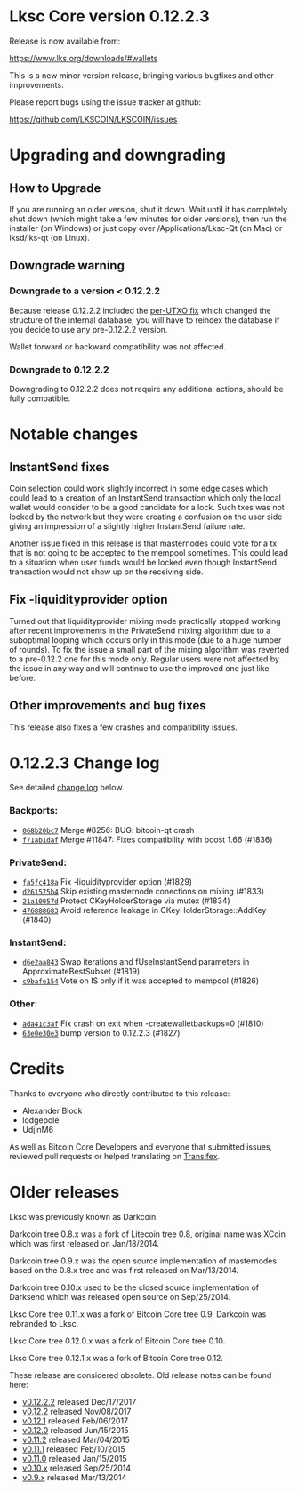 Lksc Core version 0.12.2.3
==========================

Release is now available from:

  <https://www.lks.org/downloads/#wallets>

This is a new minor version release, bringing various bugfixes and other
improvements.

Please report bugs using the issue tracker at github:

  <https://github.com/LKSCOIN/LKSCOIN/issues>


Upgrading and downgrading
=========================

How to Upgrade
--------------

If you are running an older version, shut it down. Wait until it has completely
shut down (which might take a few minutes for older versions), then run the
installer (on Windows) or just copy over /Applications/Lksc-Qt (on Mac) or
lksd/lks-qt (on Linux).

Downgrade warning
-----------------

### Downgrade to a version < 0.12.2.2

Because release 0.12.2.2 included the [per-UTXO fix](release-notes/lks/release-notes-0.12.2.2.md#per-utxo-fix)
which changed the structure of the internal database, you will have to reindex
the database if you decide to use any pre-0.12.2.2 version.

Wallet forward or backward compatibility was not affected.

### Downgrade to 0.12.2.2

Downgrading to 0.12.2.2 does not require any additional actions, should be
fully compatible.

Notable changes
===============

InstantSend fixes
-----------------

Coin selection could work slightly incorrect in some edge cases which could
lead to a creation of an InstantSend transaction which only the local wallet
would consider to be a good candidate for a lock. Such txes was not locked by
the network but they were creating a confusion on the user side giving an
impression of a slightly higher InstantSend failure rate.

Another issue fixed in this release is that masternodes could vote for a tx
that is not going to be accepted to the mempool sometimes. This could lead to
a situation when user funds would be locked even though InstantSend transaction
would not show up on the receiving side.

Fix -liquidityprovider option
-----------------------------

Turned out that liquidityprovider mixing mode practically stopped working after
recent improvements in the PrivateSend mixing algorithm due to a suboptimal
looping which occurs only in this mode (due to a huge number of rounds). To fix
the issue a small part of the mixing algorithm was reverted to a pre-0.12.2 one
for this mode only. Regular users were not affected by the issue in any way and
will continue to use the improved one just like before.

Other improvements and bug fixes
--------------------------------

This release also fixes a few crashes and compatibility issues.


0.12.2.3 Change log
===================

See detailed [change log](https://github.com/LKSCOIN/LKSCOIN/compare/v0.12.2.2...lkspay:v0.12.2.3) below.

### Backports:
- [`068b20bc7`](https://github.com/LKSCOIN/LKSCOIN/commit/068b20bc7) Merge #8256: BUG: bitcoin-qt crash
- [`f71ab1daf`](https://github.com/LKSCOIN/LKSCOIN/commit/f71ab1daf) Merge #11847: Fixes compatibility with boost 1.66 (#1836)

### PrivateSend:
- [`fa5fc418a`](https://github.com/LKSCOIN/LKSCOIN/commit/fa5fc418a) Fix -liquidityprovider option (#1829)
- [`d261575b4`](https://github.com/LKSCOIN/LKSCOIN/commit/d261575b4) Skip existing masternode conections on mixing (#1833)
- [`21a10057d`](https://github.com/LKSCOIN/LKSCOIN/commit/21a10057d) Protect CKeyHolderStorage via mutex (#1834)
- [`476888683`](https://github.com/LKSCOIN/LKSCOIN/commit/476888683) Avoid reference leakage in CKeyHolderStorage::AddKey (#1840)

### InstantSend:
- [`d6e2aa843`](https://github.com/LKSCOIN/LKSCOIN/commit/d6e2aa843) Swap iterations and fUseInstantSend parameters in ApproximateBestSubset (#1819)
- [`c9bafe154`](https://github.com/LKSCOIN/LKSCOIN/commit/c9bafe154) Vote on IS only if it was accepted to mempool (#1826)

### Other:
- [`ada41c3af`](https://github.com/LKSCOIN/LKSCOIN/commit/ada41c3af) Fix crash on exit when -createwalletbackups=0 (#1810)
- [`63e0e30e3`](https://github.com/LKSCOIN/LKSCOIN/commit/63e0e30e3) bump version to 0.12.2.3 (#1827)

Credits
=======

Thanks to everyone who directly contributed to this release:

- Alexander Block
- lodgepole
- UdjinM6

As well as Bitcoin Core Developers and everyone that submitted issues,
reviewed pull requests or helped translating on
[Transifex](https://www.transifex.com/projects/p/lks/).


Older releases
==============

Lksc was previously known as Darkcoin.

Darkcoin tree 0.8.x was a fork of Litecoin tree 0.8, original name was XCoin
which was first released on Jan/18/2014.

Darkcoin tree 0.9.x was the open source implementation of masternodes based on
the 0.8.x tree and was first released on Mar/13/2014.

Darkcoin tree 0.10.x used to be the closed source implementation of Darksend
which was released open source on Sep/25/2014.

Lksc Core tree 0.11.x was a fork of Bitcoin Core tree 0.9,
Darkcoin was rebranded to Lksc.

Lksc Core tree 0.12.0.x was a fork of Bitcoin Core tree 0.10.

Lksc Core tree 0.12.1.x was a fork of Bitcoin Core tree 0.12.

These release are considered obsolete. Old release notes can be found here:

- [v0.12.2.2](release-notes/lks/release-notes-0.12.2.2.md) released Dec/17/2017
- [v0.12.2](release-notes/lks/release-notes-0.12.2.md) released Nov/08/2017
- [v0.12.1](release-notes/lks/release-notes-0.12.1.md) released Feb/06/2017
- [v0.12.0](release-notes/lks/release-notes-0.12.0.md) released Jun/15/2015
- [v0.11.2](release-notes/lks/release-notes-0.11.2.md) released Mar/04/2015
- [v0.11.1](release-notes/lks/release-notes-0.11.1.md) released Feb/10/2015
- [v0.11.0](release-notes/lks/release-notes-0.11.0.md) released Jan/15/2015
- [v0.10.x](release-notes/lks/release-notes-0.10.0.md) released Sep/25/2014
- [v0.9.x](release-notes/lks/release-notes-0.9.0.md) released Mar/13/2014


